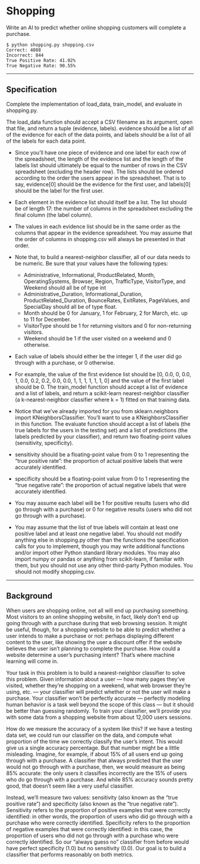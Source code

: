 # Shopping

Write an AI to predict whether online shopping customers will complete a purchase.
```
$ python shopping.py shopping.csv
Correct: 4088
Incorrect: 844
True Positive Rate: 41.02%
True Negative Rate: 90.55%
```

---

## Specification

Complete the implementation of load_data, train_model, and evaluate in shopping.py.

The load_data function should accept a CSV filename as its argument, open that file, and return a tuple (evidence, labels). evidence should be a list of all of the evidence for each of the data points, and labels should be a list of all of the labels for each data point.

- Since you’ll have one piece of evidence and one label for each row of the spreadsheet, the length of the evidence list and the length of the labels list should ultimately be equal to the number of rows in the CSV spreadsheet (excluding the header row). The lists should be ordered according to the order the users appear in the spreadsheet. That is to say, evidence[0] should be the evidence for the first user, and labels[0] should be the label for the first user.
- Each element in the evidence list should itself be a list. The list should be of length 17: the number of columns in the spreadsheet excluding the final column (the label column).
- The values in each evidence list should be in the same order as the columns that appear in the evidence spreadsheet. You may assume that the order of columns in shopping.csv will always be presented in that order.
- Note that, to build a nearest-neighbor classifier, all of our data needs to be numeric. Be sure that your values have the following types:
    - Administrative, Informational, ProductRelated, Month, OperatingSystems, Browser, Region, TrafficType, VisitorType, and Weekend should all be of type int
    - Administrative_Duration, Informational_Duration, ProductRelated_Duration, BounceRates, ExitRates, PageValues, and SpecialDay should all be of type float.
    - Month should be 0 for January, 1 for February, 2 for March, etc. up to 11 for December.
    - VisitorType should be 1 for returning visitors and 0 for non-returning visitors.
    - Weekend should be 1 if the user visited on a weekend and 0 otherwise.
- Each value of labels should either be the integer 1, if the user did go through with a purchase, or 0 otherwise.
- For example, the value of the first evidence list should be [0, 0.0, 0, 0.0, 1, 0.0, 0.2, 0.2, 0.0, 0.0, 1, 1, 1, 1, 1, 1, 0] and the value of the first label should be 0.
The train_model function should accept a list of evidence and a list of labels, and return a scikit-learn nearest-neighbor classifier (a k-nearest-neighbor classifier where k = 1) fitted on that training data.

- Notice that we’ve already imported for you from sklearn.neighbors import KNeighborsClassifier. You’ll want to use a KNeighborsClassifier in this function.
The evaluate function should accept a list of labels (the true labels for the users in the testing set) and a list of predictions (the labels predicted by your classifier), and return two floating-point values (sensitivity, specificity).

- sensitivity should be a floating-point value from 0 to 1 representing the “true positive rate”: the proportion of actual positive labels that were accurately identified.
- specificity should be a floating-point value from 0 to 1 representing the “true negative rate”: the proportion of actual negative labels that were accurately identified.
- You may assume each label will be 1 for positive results (users who did go through with a purchase) or 0 for negative results (users who did not go through with a purchase).
- You may assume that the list of true labels will contain at least one positive label and at least one negative label.
You should not modify anything else in shopping.py other than the functions the specification calls for you to implement, though you may write additional functions and/or import other Python standard library modules. You may also import numpy or pandas or anything from scikit-learn, if familiar with them, but you should not use any other third-party Python modules. You should not modify shopping.csv.

---

## Background

When users are shopping online, not all will end up purchasing something. Most visitors to an online shopping website, in fact, likely don’t end up going through with a purchase during that web browsing session. It might be useful, though, for a shopping website to be able to predict whether a user intends to make a purchase or not: perhaps displaying different content to the user, like showing the user a discount offer if the website believes the user isn’t planning to complete the purchase. How could a website determine a user’s purchasing intent? That’s where machine learning will come in.

Your task in this problem is to build a nearest-neighbor classifier to solve this problem. Given information about a user — how many pages they’ve visited, whether they’re shopping on a weekend, what web browser they’re using, etc. — your classifier will predict whether or not the user will make a purchase. Your classifier won’t be perfectly accurate — perfectly modeling human behavior is a task well beyond the scope of this class — but it should be better than guessing randomly. To train your classifier, we’ll provide you with some data from a shopping website from about 12,000 users sessions.

How do we measure the accuracy of a system like this? If we have a testing data set, we could run our classifier on the data, and compute what proportion of the time we correctly classify the user’s intent. This would give us a single accuracy percentage. But that number might be a little misleading. Imagine, for example, if about 15% of all users end up going through with a purchase. A classifier that always predicted that the user would not go through with a purchase, then, we would measure as being 85% accurate: the only users it classifies incorrectly are the 15% of users who do go through with a purchase. And while 85% accuracy sounds pretty good, that doesn’t seem like a very useful classifier.

Instead, we’ll measure two values: sensitivity (also known as the “true positive rate”) and specificity (also known as the “true negative rate”). Sensitivity refers to the proportion of positive examples that were correctly identified: in other words, the proportion of users who did go through with a purchase who were correctly identified. Specificity refers to the proportion of negative examples that were correctly identified: in this case, the proportion of users who did not go through with a purchase who were correctly identified. So our “always guess no” classifier from before would have perfect specificity (1.0) but no sensitivity (0.0). Our goal is to build a classifier that performs reasonably on both metrics.